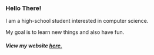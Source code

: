 ### Hello There!

<p>I am a high-school student interested in computer science.</p>
My goal is to learn new things and also have fun.

<h5>View my website <a href="https://kachow.me">here.</a></h5>










<!--
**kach0w/kach0w** is a ✨ _special_ ✨ repository because its `README.md` (this file) appears on your GitHub profile.

Here are some ideas to get you started:

- 🔭 I’m currently working on ...
- 🌱 I’m currently learning ...
- 👯 I’m looking to collaborate on ...
- 🤔 I’m looking for help with ...
- 💬 Ask me about ...
- 📫 How to reach me: ...
- 😄 Pronouns: ...
- ⚡ Fun fact: ...
-->
